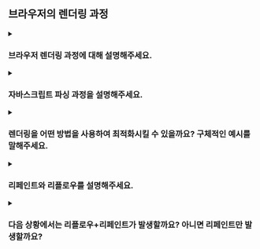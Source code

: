 ## 브라우저의 렌더링 과정

<details>
  <summary><h3>브라우저 렌더링 과정에 대해 설명해주세요.</h3></summary>
  <ol>
    <li>먼저, 브라우저는 HTML, CSS, JS, 정적 파일 등 필요한 리소스를 요청하고 서버로부터 응답 받습니다.</li>
    <li>DOM 구축: HTML을 파싱하여 DOM 트리를 구축합니다. DOM은 문서의 계층 구조를 나타냅니다.</li>
    <li>CSSOM 구축: CSS을 파싱하여 CSSOM 트리를 구축합니다. CSSOM은 스타일 정보를 나타내는 트리 구조로, 각 요소에 대한 스타일 규칙이 적용됩니다.</li>
    <li>렌더 트리 구축: DOM과 CSSOM을 결합하여 렌더 트리를 생성합니다. 렌더 트리는 실제로 화면에 표시될 요소들만을 포함합니다.</li>
    <li>레이아웃: 렌더 트리를 기반으로 각 요소의 위치와 크기를 계산합니다. 각 요소가 화면에 어떻게 배치될지 결정됩니다.</li>
    <li>페인트: 각 요소의 실제 픽셀을 그립니다. 화면 속 요소의 색상, 배경, 그림자 등을 적용합니다.</li>
    <li>이후 사용자의 상호작용이나 자바스크립트의 DOM API 등에 의해 렌더링이 다시 수행될 수 있습니다.(리플로우와 리페인팅)</li>
  </ol>
</details>
<details>
  <summary><h3>자바스크립트 파싱 과정을 설명해주세요.</h3></summary>
  <ol>
    <li>자바스크립트 소스코드를 어휘 분석하여 문법적 의미를 갖는 코드의 최소 단위인 토큰들로 분해합니다.</li>
    <li>토큰들의 집합을 구문분석하여 AST(추상적 구문 트리)를 생성한다. AST는 토큰에 문법적의미와 구조를 반영한 트리 자료구조 입니다.</li>
    <li>인터프리터가 실행할 수 있는 바이트 코드로 변환되고 인터프리터에 의해 실행됩니다.</li>
  </ol>
</details>
<details>
  <summary><h3>렌더링을 어떤 방법을 사용하여 최적화시킬 수 있을까요? 구체적인 예시를 말해주세요.</h3></summary>
  <p></p>
</details>
<details>
  <summary><h3>리페인트와 리플로우를 설명해주세요.</h3></summary>
  <p>리플로우의 경우 레이아웃 계산을 다시하여 DOM에 반영하는 것을 말하며, 리페인트의 경우 CSS, 레이아웃 변경 등 재결합된 렌더트리를 기반으로 다시 페인팅 하는 것을 의미합니다.</p>
</details>
<details>
  <summary><h3>다음 상황에서는 리플로우+리페인트가 발생할까요? 아니면 리페인트만 발생할까요?</h3></summary>
  <ul>
  <details>
    <summary>버튼에 마우스를 hover 했을 때, 버튼의 백그라운드 색상이 변경될 경우</summary>
    <li>리페인팅만 발생합니다. 색상 변경은 요소의 레이아웃 변경 없이 스타일에만 영향을 주기 때문입니다.</li>
  </details>
  <details>
    <summary>기존 요소에 display: none 속성이 추가되는 경우</summary>
    <li>리플로우와 리페인팅 둘 다 발생합니다. display: none 속성은 레이아웃에서 해당 요소가 제거되기 때문에 레이아웃에 변경이 생깁니다.</li>
  </details>
  <details>
    <summary>기존 요소에 visibility: hidden 속성이 추가되는 경우</summary>
    <li>리페인팅만 발생합니다. visibility: hidden 속성은 요소가 화면에서 사라지는 것 처럼 보이지만, 레이아웃에는 변경이 없습니다.</li>
  </details>
  </ul>
</details>
